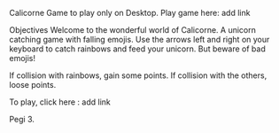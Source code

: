 Calicorne
Game to play only on Desktop.
Play game here: add link

Objectives
Welcome to the wonderful world of Calicorne.
A unicorn catching game with falling emojis.
Use the arrows left and right on your keyboard to catch rainbows and feed your unicorn.
But beware of bad emojis!

If collision with rainbows, gain some points.
If collision with the others, loose points.

To play, click here : add link

Pegi 3.
